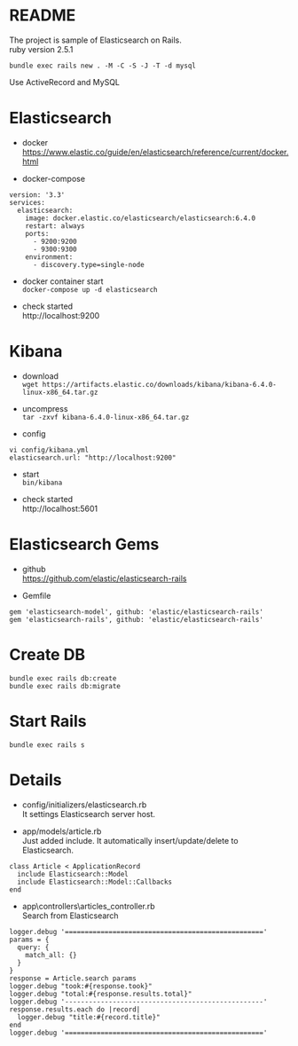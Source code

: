 # README

The project is sample of Elasticsearch on Rails.  
ruby version 2.5.1  

```
bundle exec rails new . -M -C -S -J -T -d mysql
```

Use ActiveRecord and MySQL  


Elasticsearch
====================

- docker  
https://www.elastic.co/guide/en/elasticsearch/reference/current/docker.html

- docker-compose

```
version: '3.3'
services:
  elasticsearch:
    image: docker.elastic.co/elasticsearch/elasticsearch:6.4.0
    restart: always
    ports:
      - 9200:9200
      - 9300:9300
    environment:
      - discovery.type=single-node
```

- docker container start  
```docker-compose up -d elasticsearch```

- check started  
http://localhost:9200


Kibana
====================

- download  
```wget https://artifacts.elastic.co/downloads/kibana/kibana-6.4.0-linux-x86_64.tar.gz```

- uncompress  
```tar -zxvf kibana-6.4.0-linux-x86_64.tar.gz```

- config

```
vi config/kibana.yml
elasticsearch.url: "http://localhost:9200"
```

- start  
```bin/kibana```

- check started  
http://localhost:5601


Elasticsearch Gems
====================

- github  
https://github.com/elastic/elasticsearch-rails

- Gemfile  
```
gem 'elasticsearch-model', github: 'elastic/elasticsearch-rails'
gem 'elasticsearch-rails', github: 'elastic/elasticsearch-rails'
```

Create DB
====================

```
bundle exec rails db:create
bundle exec rails db:migrate
```

Start Rails
====================

```
bundle exec rails s
```

Details
====================

- config/initializers/elasticsearch.rb  
It settings Elasticsearch server host.

- app/models/article.rb  
Just added include. It automatically insert/update/delete to Elasticsearch.

```
class Article < ApplicationRecord
  include Elasticsearch::Model
  include Elasticsearch::Model::Callbacks
end
```

- app\controllers\articles_controller.rb  
Search from Elasticsearch

```
logger.debug '=================================================='
params = {
  query: {
    match_all: {}
  }
}
response = Article.search params
logger.debug "took:#{response.took}"
logger.debug "total:#{response.results.total}"
logger.debug '--------------------------------------------------'
response.results.each do |record|
  logger.debug "title:#{record.title}"
end
logger.debug '=================================================='
```